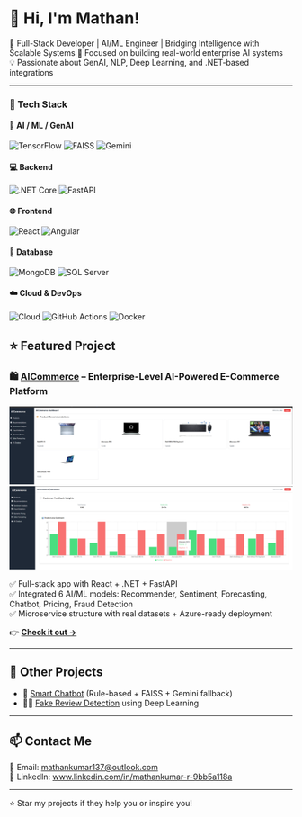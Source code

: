 # 👋 Hi, I'm Mathan!

🚀 Full-Stack Developer | AI/ML Engineer | Bridging Intelligence with Scalable Systems
🎯 Focused on building real-world enterprise AI systems  
💡 Passionate about GenAI, NLP, Deep Learning, and .NET-based integrations

---

### 🧰 Tech Stack

#### 🧠 AI / ML / GenAI
![TensorFlow](https://img.shields.io/badge/TensorFlow-FF6F00?logo=tensorflow)
![FAISS](https://img.shields.io/badge/FAISS-3178C6?logo=python)
![Gemini](https://img.shields.io/badge/Gemini_AI-4285F4?logo=google)

#### 💻 Backend
![.NET Core](https://img.shields.io/badge/.NET_Core-512BD4?logo=dotnet)
![FastAPI](https://img.shields.io/badge/FastAPI-009688?logo=fastapi)

#### 🌐 Frontend
![React](https://img.shields.io/badge/React-61DAFB?logo=react)
![Angular](https://img.shields.io/badge/Angular-DD0031?logo=angular)

#### 💾 Database
![MongoDB](https://img.shields.io/badge/MongoDB-47A248?logo=mongodb)
![SQL Server](https://img.shields.io/badge/SQL_Server-CC2927?logo=microsoftsqlserver)

#### ☁️ Cloud & DevOps
![Cloud](https://img.shields.io/badge/Cloud-Enabled-0A66C2?logo=cloudflare)
![GitHub Actions](https://img.shields.io/badge/GitHub_Actions-2088FF?logo=githubactions)
![Docker](https://img.shields.io/badge/Docker-2496ED?logo=docker)

## ⭐ Featured Project

### 🛍️ [AICommerce](https://github.com/MathanGit-1/AICommerce) – Enterprise-Level AI-Powered E-Commerce Platform

<img src="https://raw.githubusercontent.com/MathanGit-1/AICommerce/main/assets/product_recommendations.png" width="700"/>
<img src="https://raw.githubusercontent.com/MathanGit-1/AICommerce/main/assets/Customer_feedback_insights.png" width="700"/>

✅ Full-stack app with React + .NET + FastAPI  
✅ Integrated 6 AI/ML models: Recommender, Sentiment, Forecasting, Chatbot, Pricing, Fraud Detection  
✅ Microservice structure with real datasets + Azure-ready deployment

👉 **[Check it out →](https://github.com/MathanGit-1/AICommerce)**

---

## 📌 Other Projects

- 🤖 [Smart Chatbot](https://github.com/MathanGit-1/chatbot) (Rule-based + FAISS + Gemini fallback)
- 🕵️‍♂️ [Fake Review Detection](https://github.com/MathanGit-1/fake-review-detection) using Deep Learning

---

## 📫 Contact Me

📧 Email: mathankumar137@outlook.com  
💼 LinkedIn: www.linkedin.com/in/mathankumar-r-9bb5a118a 

---

⭐ Star my projects if they help you or inspire you!
